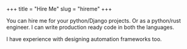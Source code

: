 +++
title = "Hire Me"
slug = "hireme"
+++

You can hire me for your python/Django projects. Or as a python/rust engineer. 
I can write production ready code in both the languages.

I have experience with designing automation frameworks too.

